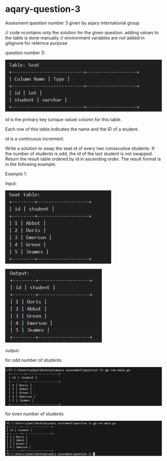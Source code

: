 # aqary-question-3
Assesment question number 3 given by aqary international group

// code ncontains only the solution for the given question. adding values to the table is done manually
// environment variables are not added in gitignore for refernce purpose

question number 3:

![alt text](images/image-2.png)

id is the primary key (unique value) column for this table.

Each row of this table indicates the name and the ID of a student.

id is a continuous increment.

Write a solution to swap the seat id of every two consecutive students.
If the number of students is odd, the id of the last student is not swapped.
Return the result table ordered by id in ascending order.
The result format is in the following example.

Example 1:

Input:

![alt text](images/image-3.png)

![alt text](images/image-4.png)


output:

for odd number of students

![alt text](images/image.png)

for even number of students

![alt text](images/image-1.png)
